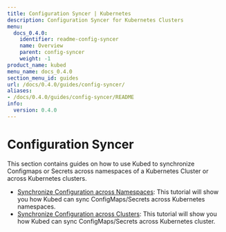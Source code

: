 ```yaml
---
title: Configuration Syncer | Kubernetes
description: Configuration Syncer for Kubernetes Clusters
menu:
  docs_0.4.0:
    identifier: readme-config-syncer
    name: Overview
    parent: config-syncer
    weight: -1
product_name: kubed
menu_name: docs_0.4.0
section_menu_id: guides
url: /docs/0.4.0/guides/config-syncer/
aliases:
- /docs/0.4.0/guides/config-syncer/README
info:
  version: 0.4.0
---
```


# Configuration Syncer

This section contains guides on how to use Kubed to synchronize Configmaps or Secrets across namespaces of a Kubernetes Cluster or across Kubernetes clusters.

- [Synchronize Configuration across Namespaces](/docs/0.4.0/guides/config-syncer/intra-cluster): This tutorial will show you how Kubed can sync ConfigMaps/Secrets across Kubernetes namespaces.
- [Synchronize Configuration across Clusters](/docs/0.4.0/guides/config-syncer/inter-cluster): This tutorial will show you how Kubed can sync ConfigMaps/Secrets across Kubernetes cluster.
